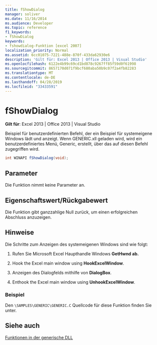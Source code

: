 ```yaml
---
title: fShowDialog
manager: soliver
ms.date: 11/16/2014
ms.audience: Developer
ms.topic: reference
f1_keywords:
- fShowDialog
keywords:
- fshowdialog-Funktion [excel 2007]
localization_priority: Normal
ms.assetid: 6cc01075-7221-488e-870f-433da62930e6
description: 'Gilt für: Excel 2013 | Office 2013 | Visual Studio'
ms.openlocfilehash: 6122e4b99c69cd1bd878c9267ff85f59d0f61998
ms.sourcegitcommit: 8657170d071f9bcf680aba50b9c07f2a4fb82283
ms.translationtype: MT
ms.contentlocale: de-DE
ms.lasthandoff: 04/28/2019
ms.locfileid: "33433591"
---
```

# <a name="fshowdialog"></a>fShowDialog

 **Gilt für**: Excel 2013 | Office 2013 | Visual Studio 
  
Beispiel für benutzerdefinierten Befehl, der ein Beispiel für systemeigene Windows lädt und anzeigt. Wenn GENERIC.xll geladen wird, wird ein benutzerdefiniertes Menü, Generic, erstellt, über das auf diesen Befehl zugegriffen wird.
  
```cs
int WINAPI fShowDialog(void);
```

## <a name="parameters"></a>Parameter

Die Funktion nimmt keine Parameter an.
  
## <a name="property-valuereturn-value"></a>Eigenschaftswert/Rückgabewert

Die Funktion gibt ganzzahlige Null zurück, um einen erfolgreichen Abschluss anzuzeigen.
  
## <a name="remarks"></a>Hinweise

Die Schritte zum Anzeigen des systemeigenen Windows sind wie folgt:
  
1. Rufen Sie Microsoft Excel Haupthandle Windows **GetHwnd ab.**
    
2. Hook the Excel main window using **HookExcelWindow**.
    
3. Anzeigen des Dialogfelds mithilfe von **DialogBox**.
    
4. Enthook the Excel main window using **UnhookExcelWindow**.
    
### <a name="example"></a>Beispiel

Den  `\SAMPLES\GENERIC\GENERIC.C` Quellcode für diese Funktion finden Sie unter. 
  
## <a name="see-also"></a>Siehe auch



[Funktionen in der generische DLL](functions-in-the-generic-dll.md)

